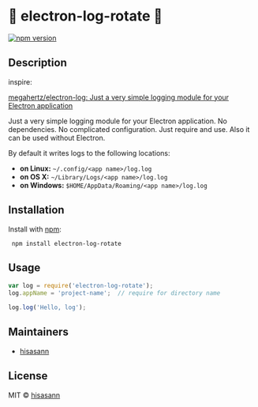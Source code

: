 :lipstick: electron-log-rotate :lipstick:
===============

[![npm version](https://badge.fury.io/js/electron-log-rotate.svg)](https://badge.fury.io/js/electron-log-rotate)


## Description

inspire:

[megahertz/electron-log: Just a very simple logging module for your Electron application](https://github.com/megahertz/electron-log)

Just a very simple logging module for your Electron application.
No dependencies. No complicated configuration. Just require and use.
Also it can be used without Electron.

By default it writes logs to the following locations:

 * **on Linux:** `~/.config/<app name>/log.log`
 * **on OS X:** `~/Library/Logs/<app name>/log.log`
 * **on Windows:** `$HOME/AppData/Roaming/<app name>/log.log`


## Installation

 Install with [npm](https://npmjs.org/package/electron-log-rotate):

     npm install electron-log-rotate


## Usage
 
 ```js
 var log = require('electron-log-rotate');
 log.appName = 'project-name';  // require for directory name

 log.log('Hello, log');
 ```


## Maintainers

 - [hisasann](https://github.com/hisasann)

## License

 MIT © [hisasann](https://github.com/hisasann)
